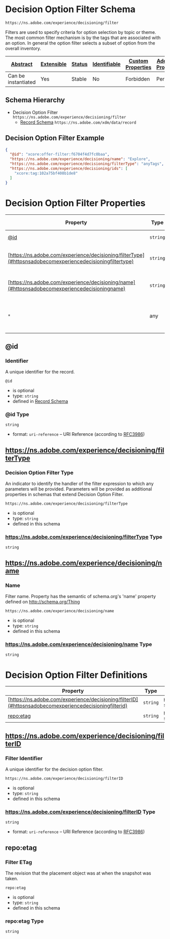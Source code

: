 
# Decision Option Filter Schema

```
https://ns.adobe.com/experience/decisioning/filter
```

Filters are used to specify criteria for option selection by topic or theme. The most common filter mechanism is by the tags that are associated with an option. In general the option filter selects a subset of option from the overall inventory.

| [Abstract](../../../../abstract.md) | [Extensible](../../../../extensions.md) | [Status](../../../../status.md) | [Identifiable](../../../../id.md) | [Custom Properties](../../../../extensions.md) | [Additional Properties](../../../../extensions.md) | Defined In |
|-------------------------------------|-----------------------------------------|---------------------------------|-----------------------------------|------------------------------------------------|----------------------------------------------------|------------|
| Can be instantiated | Yes | Stable | No | Forbidden | Permitted | [adobe/experience/decisioning/filter.schema.json](adobe/experience/decisioning/filter.schema.json) |
## Schema Hierarchy

* Decision Option Filter `https://ns.adobe.com/experience/decisioning/filter`
  * [Record Schema](../../../behaviors/record.schema.md) `https://ns.adobe.com/xdm/data/record`


## Decision Option Filter Example
```json
{
  "@id": "xcore:offer-filter:f6704f4d7fc0baa",
  "https://ns.adobe.com/experience/decisioning/name": "Explore",
  "https://ns.adobe.com/experience/decisioning/filterType": "anyTags",
  "https://ns.adobe.com/experience/decisioning/ids": [
    "xcore:tag:102a75bf408b1de8"
  ]
}
```

# Decision Option Filter Properties

| Property | Type | Required | Defined by |
|----------|------|----------|------------|
| [@id](#id) | `string` | Optional | [Record Schema](../../../behaviors/record.schema.md#id) |
| [https://ns.adobe.com/experience/decisioning/filterType](#httpsnsadobecomexperiencedecisioningfiltertype) | `string` | Optional | Decision Option Filter (this schema) |
| [https://ns.adobe.com/experience/decisioning/name](#httpsnsadobecomexperiencedecisioningname) | `string` | Optional | Decision Option Filter (this schema) |
| `*` | any | Additional | this schema *allows* additional properties |

## @id
### Identifier

A unique identifier for the record.

`@id`
* is optional
* type: `string`
* defined in [Record Schema](../../../behaviors/record.schema.md#id)

### @id Type


`string`
* format: `uri-reference` – URI Reference (according to [RFC3986](https://tools.ietf.org/html/rfc3986))






## https://ns.adobe.com/experience/decisioning/filterType
### Decision Option Filter Type

An indicator to identify the handler of the filter expression to which any parameters will be provided. Parameters will be provided as additional properties in schemas that extend Decision Option Filter.

`https://ns.adobe.com/experience/decisioning/filterType`
* is optional
* type: `string`
* defined in this schema

### https://ns.adobe.com/experience/decisioning/filterType Type


`string`






## https://ns.adobe.com/experience/decisioning/name
### Name

Filter name. Property has the semantic of schema.org's 'name' property defined on http://schema.org/Thing

`https://ns.adobe.com/experience/decisioning/name`
* is optional
* type: `string`
* defined in this schema

### https://ns.adobe.com/experience/decisioning/name Type


`string`






# Decision Option Filter Definitions

| Property | Type | Group |
|----------|------|-------|
| [https://ns.adobe.com/experience/decisioning/filterID](#httpsnsadobecomexperiencedecisioningfilterid) | `string` | `https://ns.adobe.com/experience/decisioning/filter#/definitions/filter-snapshot-identifier` |
| [repo:etag](#repoetag) | `string` | `https://ns.adobe.com/experience/decisioning/filter#/definitions/filter-snapshot-identifier` |

## https://ns.adobe.com/experience/decisioning/filterID
### Filter Identifier

A unique identifier for the decision option filter.

`https://ns.adobe.com/experience/decisioning/filterID`
* is optional
* type: `string`
* defined in this schema

### https://ns.adobe.com/experience/decisioning/filterID Type


`string`
* format: `uri-reference` – URI Reference (according to [RFC3986](https://tools.ietf.org/html/rfc3986))






## repo:etag
### Filter ETag

The revision that the placement object was at when the snapshot was taken.

`repo:etag`
* is optional
* type: `string`
* defined in this schema

### repo:etag Type


`string`





